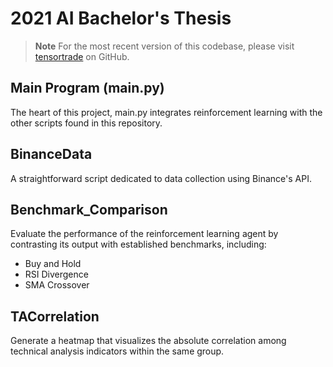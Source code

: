 
# 2021 AI Bachelor's Thesis
> **Note**
> For the most recent version of this codebase, please visit [tensortrade](https://github.com/StephanAkkerman/TensorTrade) on GitHub.

## Main Program (main.py)
The heart of this project, main.py integrates reinforcement learning with the other scripts found in this repository.

## BinanceData
A straightforward script dedicated to data collection using Binance's API.

## Benchmark_Comparison
Evaluate the performance of the reinforcement learning agent by contrasting its output with established benchmarks, including:

- Buy and Hold
- RSI Divergence
- SMA Crossover

## TACorrelation
Generate a heatmap that visualizes the absolute correlation among technical analysis indicators within the same group.

